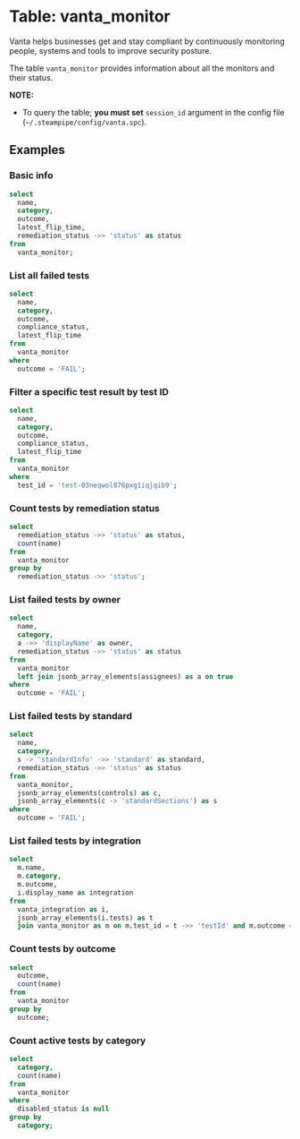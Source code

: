# Table: vanta_monitor

Vanta helps businesses get and stay compliant by continuously monitoring people, systems and tools to improve security posture.

The table `vanta_monitor` provides information about all the monitors and their status.

**NOTE:**

- To query the table; **you must set** `session_id` argument in the config file (`~/.steampipe/config/vanta.spc`).

## Examples

### Basic info

```sql
select
  name,
  category,
  outcome,
  latest_flip_time,
  remediation_status ->> 'status' as status
from
  vanta_monitor;
```

### List all failed tests

```sql
select
  name,
  category,
  outcome,
  compliance_status,
  latest_flip_time
from
  vanta_monitor
where
  outcome = 'FAIL';
```

### Filter a specific test result by test ID

```sql
select
  name,
  category,
  outcome,
  compliance_status,
  latest_flip_time
from
  vanta_monitor
where
  test_id = 'test-03neqwol876pxg1iqjqib9';
```

### Count tests by remediation status

```sql
select
  remediation_status ->> 'status' as status,
  count(name)
from
  vanta_monitor
group by
  remediation_status ->> 'status';
```

### List failed tests by owner

```sql
select
  name,
  category,
  a ->> 'displayName' as owner,
  remediation_status ->> 'status' as status
from
  vanta_monitor
  left join jsonb_array_elements(assignees) as a on true
where
  outcome = 'FAIL';
```

### List failed tests by standard

```sql
select
  name,
  category,
  s -> 'standardInfo' ->> 'standard' as standard,
  remediation_status ->> 'status' as status
from
  vanta_monitor,
  jsonb_array_elements(controls) as c,
  jsonb_array_elements(c -> 'standardSections') as s
where
  outcome = 'FAIL';
```

### List failed tests by integration

```sql
select
  m.name,
  m.category,
  m.outcome,
  i.display_name as integration
from
  vanta_integration as i,
  jsonb_array_elements(i.tests) as t
  join vanta_monitor as m on m.test_id = t ->> 'testId' and m.outcome = 'FAIL'
```

### Count tests by outcome

```sql
select
  outcome,
  count(name)
from
  vanta_monitor
group by
  outcome;
```

### Count active tests by category

```sql
select
  category,
  count(name)
from
  vanta_monitor
where
  disabled_status is null
group by
  category;
```
